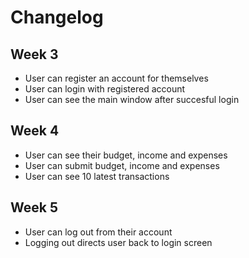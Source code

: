 # Changelog

## Week 3

- User can register an account for themselves
- User can login with registered account
- User can see the main window after succesful login

## Week 4

- User can see their budget, income and expenses
- User can submit budget, income and expenses
- User can see 10 latest transactions

## Week 5

- User can log out from their account
- Logging out directs user back to login screen
